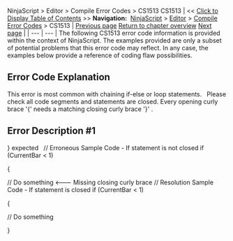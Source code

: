 ﻿
NinjaScript > Editor > Compile Error Codes > CS1513
CS1513
| << [Click to Display Table of Contents](cs1513.md) >> **Navigation:**     [NinjaScript](ninjascript.md) > [Editor](editor.md) > [Compile Error Codes](compile_error_codes.md) > CS1513 | [Previous page](cs1503.md) [Return to chapter overview](compile_error_codes.md) [Next page](cs1525.md) |
| --- | --- |
The following CS1513 error code information is provided within the context of NinjaScript. The examples provided are only a subset of potential problems that this error code may reflect. In any case, the examples below provide a reference of coding flaw possibilities.
 
## Error Code Explanation
This error is most common with chaining if-else or loop statements.
 
Please check all code segments and statements are closed. Every opening curly brace '{' needs a matching closing curly brace '}' .
 
## Error Description #1 
} expected
 
// Erroneous Sample Code - If statement is not closed
if (CurrentBar < 1)   

{   

// Do something
<--- Missing closing curly brace
// Resolution Sample Code - If statement is closed
if (CurrentBar < 1)   

{   

// Do something   

}

